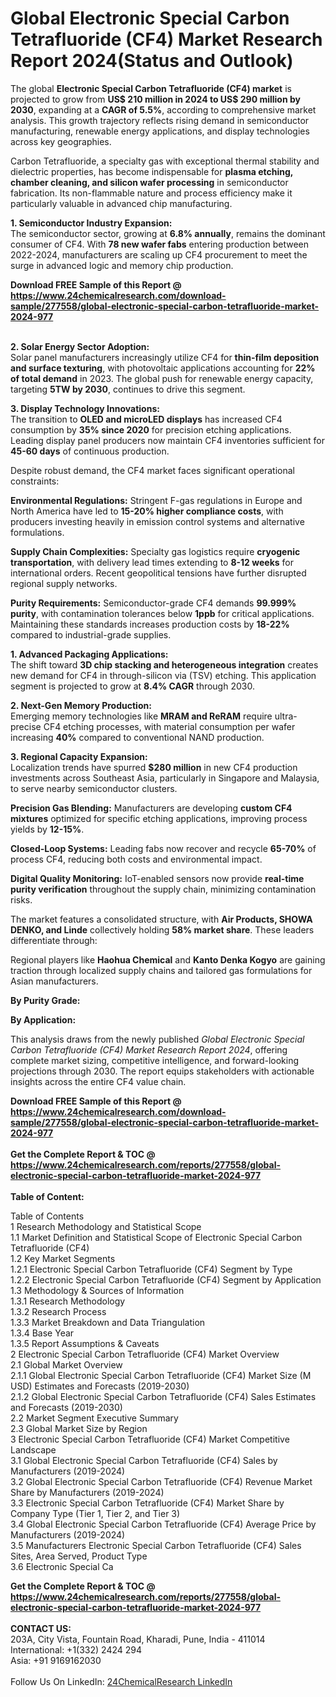 <h1>Global Electronic Special Carbon Tetrafluoride (CF4) Market Research Report 2024(Status and Outlook)</h1><p>The global <strong>Electronic Special Carbon Tetrafluoride (CF4) market</strong> is projected to grow from <strong>US$ 210 million in 2024 to US$ 290 million by 2030</strong>, expanding at a <strong>CAGR of 5.5%</strong>, according to comprehensive market analysis. This growth trajectory reflects rising demand in semiconductor manufacturing, renewable energy applications, and display technologies across key geographies.</p><p>Carbon Tetrafluoride, a specialty gas with exceptional thermal stability and dielectric properties, has become indispensable for <strong>plasma etching, chamber cleaning, and silicon wafer processing</strong> in semiconductor fabrication. Its non-flammable nature and process efficiency make it particularly valuable in advanced chip manufacturing.</p><p><strong>1. Semiconductor Industry Expansion:</strong><br>
The semiconductor sector, growing at <strong>6.8% annually</strong>, remains the dominant consumer of CF4. With <strong>78 new wafer fabs</strong> entering production between 2022-2024, manufacturers are scaling up CF4 procurement to meet the surge in advanced logic and memory chip production.</p><div><b>Download FREE Sample of this Report @ 
            <a href="https://www.24chemicalresearch.com/download-sample/277558/global-electronic-special-carbon-tetrafluoride-market-2024-977">
            https://www.24chemicalresearch.com/download-sample/277558/global-electronic-special-carbon-tetrafluoride-market-2024-977</a></b></div><br><p><strong>2. Solar Energy Sector Adoption:</strong><br>
Solar panel manufacturers increasingly utilize CF4 for <strong>thin-film deposition and surface texturing</strong>, with photovoltaic applications accounting for <strong>22% of total demand</strong> in 2023. The global push for renewable energy capacity, targeting <strong>5TW by 2030</strong>, continues to drive this segment.</p><p><strong>3. Display Technology Innovations:</strong><br>
The transition to <strong>OLED and microLED displays</strong> has increased CF4 consumption by <strong>35% since 2020</strong> for precision etching applications. Leading display panel producers now maintain CF4 inventories sufficient for <strong>45-60 days</strong> of continuous production.</p><p>Despite robust demand, the CF4 market faces significant operational constraints:</p><p><strong>Environmental Regulations:</strong> Stringent F-gas regulations in Europe and North America have led to <strong>15-20% higher compliance costs</strong>, with producers investing heavily in emission control systems and alternative formulations.</p><p><strong>Supply Chain Complexities:</strong> Specialty gas logistics require <strong>cryogenic transportation</strong>, with delivery lead times extending to <strong>8-12 weeks</strong> for international orders. Recent geopolitical tensions have further disrupted regional supply networks.</p><p><strong>Purity Requirements:</strong> Semiconductor-grade CF4 demands <strong>99.999% purity</strong>, with contamination tolerances below <strong>1ppb</strong> for critical applications. Maintaining these standards increases production costs by <strong>18-22%</strong> compared to industrial-grade supplies.</p><p><strong>1. Advanced Packaging Applications:</strong><br>
The shift toward <strong>3D chip stacking and heterogeneous integration</strong> creates new demand for CF4 in through-silicon via (TSV) etching. This application segment is projected to grow at <strong>8.4% CAGR</strong> through 2030.</p><p><strong>2. Next-Gen Memory Production:</strong><br>
Emerging memory technologies like <strong>MRAM and ReRAM</strong> require ultra-precise CF4 etching processes, with material consumption per wafer increasing <strong>40%</strong> compared to conventional NAND production.</p><p><strong>3. Regional Capacity Expansion:</strong><br>
Localization trends have spurred <strong>$280 million</strong> in new CF4 production investments across Southeast Asia, particularly in Singapore and Malaysia, to serve nearby semiconductor clusters.</p><p><strong>Precision Gas Blending:</strong> Manufacturers are developing <strong>custom CF4 mixtures</strong> optimized for specific etching applications, improving process yields by <strong>12-15%</strong>.</p><p><strong>Closed-Loop Systems:</strong> Leading fabs now recover and recycle <strong>65-70%</strong> of process CF4, reducing both costs and environmental impact.</p><p><strong>Digital Quality Monitoring:</strong> IoT-enabled sensors now provide <strong>real-time purity verification</strong> throughout the supply chain, minimizing contamination risks.</p><p>The market features a consolidated structure, with <strong>Air Products, SHOWA DENKO, and Linde</strong> collectively holding <strong>58% market share</strong>. These leaders differentiate through:</p><p>Regional players like <strong>Haohua Chemical</strong> and <strong>Kanto Denka Kogyo</strong> are gaining traction through localized supply chains and tailored gas formulations for Asian manufacturers.</p><p><strong>By Purity Grade:</strong></p><p><strong>By Application:</strong></p><p>This analysis draws from the newly published <em>Global Electronic Special Carbon Tetrafluoride (CF4) Market Research Report 2024</em>, offering complete market sizing, competitive intelligence, and forward-looking projections through 2030. The report equips stakeholders with actionable insights across the entire CF4 value chain.</p><div><b>Download FREE Sample of this Report @ 
            <a href="https://www.24chemicalresearch.com/download-sample/277558/global-electronic-special-carbon-tetrafluoride-market-2024-977">
            https://www.24chemicalresearch.com/download-sample/277558/global-electronic-special-carbon-tetrafluoride-market-2024-977</a></b></div><br><div><b>Get the Complete Report & TOC @ 
            <a href="https://www.24chemicalresearch.com/reports/277558/global-electronic-special-carbon-tetrafluoride-market-2024-977">
            https://www.24chemicalresearch.com/reports/277558/global-electronic-special-carbon-tetrafluoride-market-2024-977</a></b></div><br>
            <b>Table of Content:</b><p>Table of Contents<br />
1 Research Methodology and Statistical Scope<br />
1.1 Market Definition and Statistical Scope of Electronic Special Carbon Tetrafluoride (CF4)<br />
1.2 Key Market Segments<br />
1.2.1 Electronic Special Carbon Tetrafluoride (CF4) Segment by Type<br />
1.2.2 Electronic Special Carbon Tetrafluoride (CF4) Segment by Application<br />
1.3 Methodology & Sources of Information<br />
1.3.1 Research Methodology<br />
1.3.2 Research Process<br />
1.3.3 Market Breakdown and Data Triangulation<br />
1.3.4 Base Year<br />
1.3.5 Report Assumptions & Caveats<br />
2 Electronic Special Carbon Tetrafluoride (CF4) Market Overview<br />
2.1 Global Market Overview<br />
2.1.1 Global Electronic Special Carbon Tetrafluoride (CF4) Market Size (M USD) Estimates and Forecasts (2019-2030)<br />
2.1.2 Global Electronic Special Carbon Tetrafluoride (CF4) Sales Estimates and Forecasts (2019-2030)<br />
2.2 Market Segment Executive Summary<br />
2.3 Global Market Size by Region<br />
3 Electronic Special Carbon Tetrafluoride (CF4) Market Competitive Landscape<br />
3.1 Global Electronic Special Carbon Tetrafluoride (CF4) Sales by Manufacturers (2019-2024)<br />
3.2 Global Electronic Special Carbon Tetrafluoride (CF4) Revenue Market Share by Manufacturers (2019-2024)<br />
3.3 Electronic Special Carbon Tetrafluoride (CF4) Market Share by Company Type (Tier 1, Tier 2, and Tier 3)<br />
3.4 Global Electronic Special Carbon Tetrafluoride (CF4) Average Price by Manufacturers (2019-2024)<br />
3.5 Manufacturers Electronic Special Carbon Tetrafluoride (CF4) Sales Sites, Area Served, Product Type<br />
3.6 Electronic Special Ca</p><div><b>Get the Complete Report & TOC @ 
            <a href="https://www.24chemicalresearch.com/reports/277558/global-electronic-special-carbon-tetrafluoride-market-2024-977">
            https://www.24chemicalresearch.com/reports/277558/global-electronic-special-carbon-tetrafluoride-market-2024-977</a></b></div><br><b>CONTACT US:</b><br>
            203A, City Vista, Fountain Road, Kharadi, Pune, India - 411014<br>
            International: +1(332) 2424 294<br>
            Asia: +91 9169162030 <br><br>
            Follow Us On LinkedIn: <a href="https://www.linkedin.com/company/24chemicalresearch/">24ChemicalResearch LinkedIn</a>